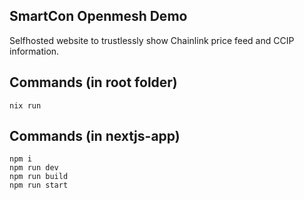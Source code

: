 ## SmartCon Openmesh Demo

Selfhosted website to trustlessly show Chainlink price feed and CCIP information.

## Commands (in root folder)

```
nix run
```

## Commands (in nextjs-app)

```
npm i
npm run dev
npm run build
npm run start
```
